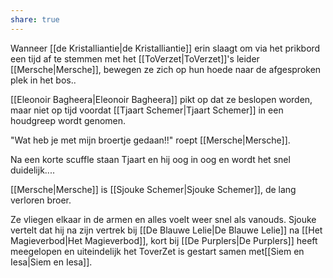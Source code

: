 ```yaml
---
share: true
---
```

Wanneer [[de Kristalliantie|de Kristalliantie]] erin slaagt om via het prikbord een tijd af te stemmen met het [[ToVerzet|ToVerzet]]'s leider [[Mersche|Mersche]], bewegen ze zich op hun hoede naar de afgesproken plek in het bos..

[[Eleonoir Bagheera|Eleonoir Bagheera]] pikt op dat ze beslopen worden, maar niet op tijd voordat [[Tjaart Schemer|Tjaart Schemer]] in een houdgreep wordt genomen.

"Wat heb je met mijn broertje gedaan!!" roept [[Mersche|Mersche]]. 

Na een korte scuffle staan Tjaart en hij oog in oog en wordt het snel duidelijk....

[[Mersche|Mersche]] is [[Sjouke Schemer|Sjouke Schemer]], de lang verloren broer.

Ze vliegen elkaar in de armen en alles voelt weer snel als vanouds. Sjouke vertelt dat hij na zijn vertrek bij [[De Blauwe Lelie|De Blauwe Lelie]] na [[Het Magieverbod|Het Magieverbod]], kort bij [[De Purplers|De Purplers]] heeft meegelopen en uiteindelijk het ToverZet is gestart samen met[[Siem en Iesa|Siem en Iesa]].